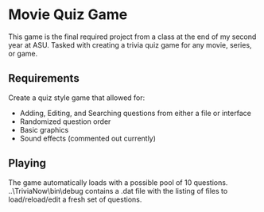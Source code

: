 # Movie Quiz Game

This game is the final required project from a class at the end of my second year at ASU.  Tasked with creating a trivia quiz game for any movie, series, or game.

## Requirements

Create a quiz style game that allowed for:
* Adding, Editing, and Searching questions from either a file or interface
* Randomized question order
* Basic graphics
* Sound effects (commented out currently)

## Playing

The game automatically loads with a possible pool of 10 questions.  ..\TriviaNow\bin\debug contains a .dat file with the listing of files to load/reload/edit a fresh set of questions.
